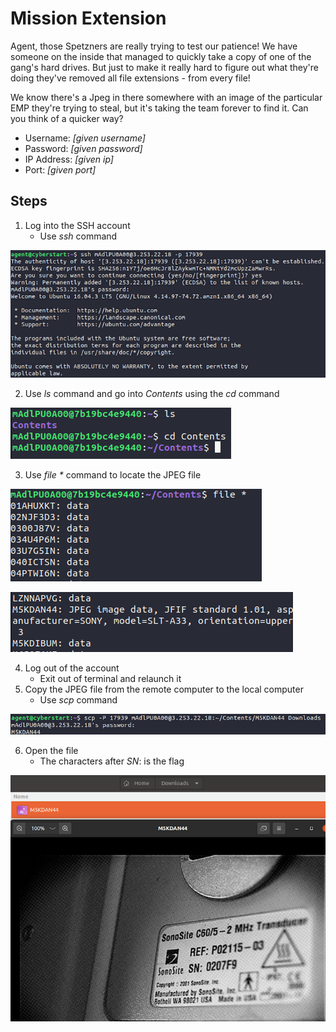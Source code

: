 # Mission Extension
Agent, those Spetzners are really trying to test our patience! We have someone on the inside that managed to quickly take a copy of one of the gang's hard drives. But just to make it really hard to figure out what they're doing they've removed all file extensions - from every file!

We know there's a Jpeg in there somewhere with an image of the particular EMP they're trying to steal, but it's taking the team forever to find it. Can you think of a quicker way?

- Username: *[given username]*
- Password: *[given password]*
- IP Address: *[given ip]*
- Port: *[given port]*

## Steps
1. Log into the SSH account
    - Use *ssh* command

![ssh](/assets/screenshots/hq-09-MissionExtension/step-1.png)

2. Use *ls* command and go into *Contents* using the *cd* command

![go into Contents](/assets/screenshots/hq-09-MissionExtension/step-2.png)

3. Use *file \** command to locate the JPEG file

![file command](/assets/screenshots/hq-09-MissionExtension/step-3.png)

![found JPEG file](/assets/screenshots/hq-09-MissionExtension/step-3.1.png)

4. Log out of the account
    - Exit out of terminal and relaunch it
1. Copy the JPEG file from the remote computer to the local computer
    - Use *scp* command

![transfer file](/assets/screenshots/hq-09-MissionExtension/step-4.png)

6. Open the file
    - The characters after *SN*: is the flag

![opened file](/assets/screenshots/hq-09-MissionExtension/step-5.png)